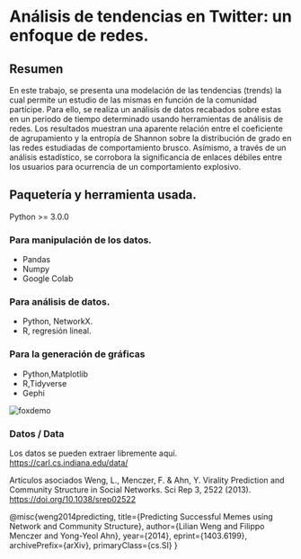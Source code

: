 # Análisis de tendencias en Twitter: un enfoque de redes. 

## Resumen 

En este trabajo, se presenta una modelación de las tendencias (trends) la cual permite un estudio de las mismas
en función de la comunidad partícipe. Para ello, se realiza un análisis de datos recabados sobre estas en un periodo
de tiempo determinado usando herramientas de análisis de redes.
Los resultados muestran una aparente relación entre el coeficiente de agrupamiento y la entropía de Shannon
sobre la distribución de grado en las redes estudiadas de comportamiento brusco. Asímismo, a través de un análisis
estadístico, se corrobora la significancia de enlaces débiles entre los usuarios para ocurrencia de un comportamiento
explosivo.


## Paquetería y herramienta usada. 

Python >=  3.0.0

### Para manipulación de los datos.

- Pandas
- Numpy
- Google Colab

### Para análisis de datos. 

- Python, NetworkX.
- R, regresión lineal.

### Para la generación de gráficas 

- Python,Matplotlib
- R,Tidyverse
- Gephi

![foxdemo](https://drive.google.com/file/d/1zObFbVOOQZY2DI8eCXwZLMERKtDWQO9L/view?usp=sharing)



### Datos / Data
Los datos se pueden extraer libremente aquí. 
https://carl.cs.indiana.edu/data/

Artículos asociados
Weng, L., Menczer, F. & Ahn, Y. Virality Prediction and Community Structure in Social Networks. Sci Rep 3, 2522 (2013). https://doi.org/10.1038/srep02522

@misc{weng2014predicting,
      title={Predicting Successful Memes using Network and Community Structure}, 
      author={Lilian Weng and Filippo Menczer and Yong-Yeol Ahn},
      year={2014},
      eprint={1403.6199},
      archivePrefix={arXiv},
      primaryClass={cs.SI}
}
